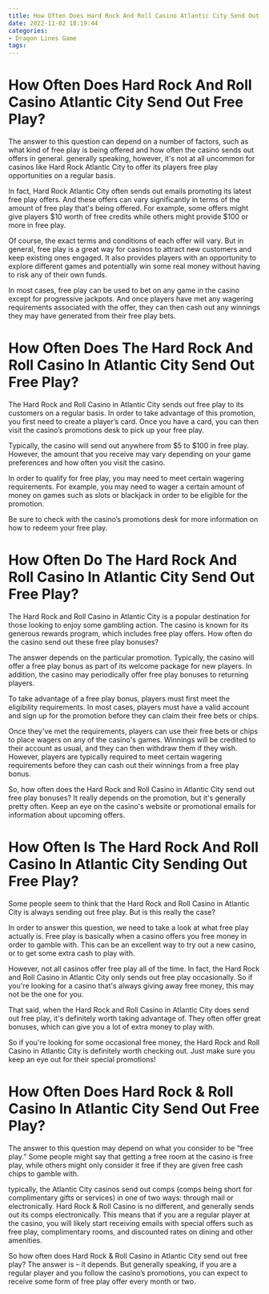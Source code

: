 ```yaml
---
title: How Often Does Hard Rock And Roll Casino Atlantic City Send Out Free Play
date: 2022-11-02 18:19:44
categories:
- Dragon Lines Game
tags:
---
```



#  How Often Does Hard Rock And Roll Casino Atlantic City Send Out Free Play?

The answer to this question can depend on a number of factors, such as what kind of free play is being offered and how often the casino sends out offers in general. generally speaking, however, it's not at all uncommon for casinos like Hard Rock Atlantic City to offer its players free play opportunities on a regular basis.

In fact, Hard Rock Atlantic City often sends out emails promoting its latest free play offers. And these offers can vary significantly in terms of the amount of free play that's being offered. For example, some offers might give players $10 worth of free credits while others might provide $100 or more in free play.

Of course, the exact terms and conditions of each offer will vary. But in general, free play is a great way for casinos to attract new customers and keep existing ones engaged. It also provides players with an opportunity to explore different games and potentially win some real money without having to risk any of their own funds.

In most cases, free play can be used to bet on any game in the casino except for progressive jackpots. And once players have met any wagering requirements associated with the offer, they can then cash out any winnings they may have generated from their free play bets.

#  How Often Does The Hard Rock And Roll Casino In Atlantic City Send Out Free Play?

The Hard Rock and Roll Casino in Atlantic City sends out free play to its customers on a regular basis. In order to take advantage of this promotion, you first need to create a player’s card. Once you have a card, you can then visit the casino’s promotions desk to pick up your free play.

Typically, the casino will send out anywhere from $5 to $100 in free play. However, the amount that you receive may vary depending on your game preferences and how often you visit the casino.

In order to qualify for free play, you may need to meet certain wagering requirements. For example, you may need to wager a certain amount of money on games such as slots or blackjack in order to be eligible for the promotion.

Be sure to check with the casino’s promotions desk for more information on how to redeem your free play.

#  How Often Do The Hard Rock And Roll Casino In Atlantic City Send Out Free Play?

The Hard Rock and Roll Casino in Atlantic City is a popular destination for those looking to enjoy some gambling action. The casino is known for its generous rewards program, which includes free play offers. How often do the casino send out these free play bonuses?

The answer depends on the particular promotion. Typically, the casino will offer a free play bonus as part of its welcome package for new players. In addition, the casino may periodically offer free play bonuses to returning players.

To take advantage of a free play bonus, players must first meet the eligibility requirements. In most cases, players must have a valid account and sign up for the promotion before they can claim their free bets or chips.

Once they've met the requirements, players can use their free bets or chips to place wagers on any of the casino's games. Winnings will be credited to their account as usual, and they can then withdraw them if they wish. However, players are typically required to meet certain wagering requirements before they can cash out their winnings from a free play bonus.

So, how often does the Hard Rock and Roll Casino in Atlantic City send out free play bonuses? It really depends on the promotion, but it's generally pretty often. Keep an eye on the casino's website or promotional emails for information about upcoming offers.

#  How Often Is The Hard Rock And Roll Casino In Atlantic City Sending Out Free Play?

Some people seem to think that the Hard Rock and Roll Casino in Atlantic City is always sending out free play. But is this really the case?

In order to answer this question, we need to take a look at what free play actually is. Free play is basically when a casino offers you free money in order to gamble with. This can be an excellent way to try out a new casino, or to get some extra cash to play with.

However, not all casinos offer free play all of the time. In fact, the Hard Rock and Roll Casino in Atlantic City only sends out free play occasionally. So if you're looking for a casino that's always giving away free money, this may not be the one for you.

That said, when the Hard Rock and Roll Casino in Atlantic City does send out free play, it's definitely worth taking advantage of. They often offer great bonuses, which can give you a lot of extra money to play with.

So if you're looking for some occasional free money, the Hard Rock and Roll Casino in Atlantic City is definitely worth checking out. Just make sure you keep an eye out for their special promotions!

#  How Often Does Hard Rock & Roll Casino In Atlantic City Send Out Free Play?

The answer to this question may depend on what you consider to be “free play.” Some people might say that getting a free room at the casino is free play, while others might only consider it free if they are given free cash chips to gamble with.

 typically, the Atlantic City casinos send out comps (comps being short for complimentary gifts or services) in one of two ways: through mail or electronically. Hard Rock & Roll Casino is no different, and generally sends out its comps electronically. This means that if you are a regular player at the casino, you will likely start receiving emails with special offers such as free play, complimentary rooms, and discounted rates on dining and other amenities.

So how often does Hard Rock & Roll Casino in Atlantic City send out free play? The answer is – it depends. But generally speaking, if you are a regular player and you follow the casino’s promotions, you can expect to receive some form of free play offer every month or two.